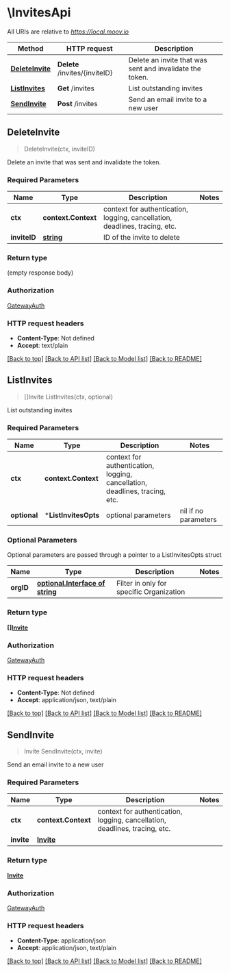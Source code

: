 # \InvitesApi

All URIs are relative to *https://local.moov.io*

Method | HTTP request | Description
------------- | ------------- | -------------
[**DeleteInvite**](InvitesApi.md#DeleteInvite) | **Delete** /invites/{inviteID} | Delete an invite that was sent and invalidate the token.
[**ListInvites**](InvitesApi.md#ListInvites) | **Get** /invites | List outstanding invites
[**SendInvite**](InvitesApi.md#SendInvite) | **Post** /invites | Send an email invite to a new user



## DeleteInvite

> DeleteInvite(ctx, inviteID)

Delete an invite that was sent and invalidate the token.

### Required Parameters


Name | Type | Description  | Notes
------------- | ------------- | ------------- | -------------
**ctx** | **context.Context** | context for authentication, logging, cancellation, deadlines, tracing, etc.
**inviteID** | [**string**](.md)| ID of the invite to delete | 

### Return type

 (empty response body)

### Authorization

[GatewayAuth](../README.md#GatewayAuth)

### HTTP request headers

- **Content-Type**: Not defined
- **Accept**: text/plain

[[Back to top]](#) [[Back to API list]](../README.md#documentation-for-api-endpoints)
[[Back to Model list]](../README.md#documentation-for-models)
[[Back to README]](../README.md)


## ListInvites

> []Invite ListInvites(ctx, optional)

List outstanding invites

### Required Parameters


Name | Type | Description  | Notes
------------- | ------------- | ------------- | -------------
**ctx** | **context.Context** | context for authentication, logging, cancellation, deadlines, tracing, etc.
 **optional** | ***ListInvitesOpts** | optional parameters | nil if no parameters

### Optional Parameters

Optional parameters are passed through a pointer to a ListInvitesOpts struct


Name | Type | Description  | Notes
------------- | ------------- | ------------- | -------------
 **orgID** | [**optional.Interface of string**](.md)| Filter in only for specific Organization | 

### Return type

[**[]Invite**](Invite.md)

### Authorization

[GatewayAuth](../README.md#GatewayAuth)

### HTTP request headers

- **Content-Type**: Not defined
- **Accept**: application/json, text/plain

[[Back to top]](#) [[Back to API list]](../README.md#documentation-for-api-endpoints)
[[Back to Model list]](../README.md#documentation-for-models)
[[Back to README]](../README.md)


## SendInvite

> Invite SendInvite(ctx, invite)

Send an email invite to a new user

### Required Parameters


Name | Type | Description  | Notes
------------- | ------------- | ------------- | -------------
**ctx** | **context.Context** | context for authentication, logging, cancellation, deadlines, tracing, etc.
**invite** | [**Invite**](Invite.md)|  | 

### Return type

[**Invite**](Invite.md)

### Authorization

[GatewayAuth](../README.md#GatewayAuth)

### HTTP request headers

- **Content-Type**: application/json
- **Accept**: application/json, text/plain

[[Back to top]](#) [[Back to API list]](../README.md#documentation-for-api-endpoints)
[[Back to Model list]](../README.md#documentation-for-models)
[[Back to README]](../README.md)

